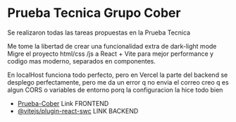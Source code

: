 # Prueba Tecnica Grupo Cober

Se realizaron todas las tareas propuestas en la Prueba Tecnica

Me tome la libertad de crear una funcionalidad extra de dark-light mode
Migre el proyecto html/css /js a React + Vite para mejor performance y codigo mas moderno, separados en componentes.

En localHost funciona todo perfecto, pero en Vercel la parte del backend se desplego perfectamente, pero me da un error q no envia el correo creo q es algun CORS o variables de entorno porq la configuracion la hice todo bien

- [Prueba-Cober](https://cober-front.vercel.app/) Link FRONTEND
- [@vitejs/plugin-react-swc](https://cober-backend-louhvbejq-germanp007s-projects.vercel.app/) LINK BACKEND
